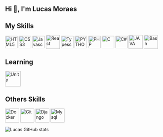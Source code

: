 ## Hi 👋, I'm Lucas Moraes

## My Skills

<div style="display:inline-block">
    <img align="center" alt="HTML5" src="https://cdn.jsdelivr.net/gh/devicons/devicon/icons/html5/html5-original.svg" width=40 height=40>
    <img align="center" alt="CSS3" src="https://cdn.jsdelivr.net/gh/devicons/devicon/icons/css3/css3-original.svg" width=40 height=40>
    <img align="center" alt="Javascript" src="https://cdn.jsdelivr.net/gh/devicons/devicon/icons/javascript/javascript-plain.svg" width=40 height=40>
    <img align="center" alt="React" src="https://cdn.jsdelivr.net/gh/devicons/devicon/icons/react/react-original-wordmark.svg" width=45 height=45>
    <img align="center" alt="Typescript" src="https://cdn.jsdelivr.net/gh/devicons/devicon/icons/typescript/typescript-original.svg" width=40 height=40>
    <img align="center" alt="PYTHON" src="https://cdn.jsdelivr.net/gh/devicons/devicon/icons/python/python-original.svg" width=40 height=40>
    <img align="center" alt="PHP" src="https://cdn.jsdelivr.net/gh/devicons/devicon/icons/php/php-original.svg" width=40 height=40>
    <img align="center" alt="C" src="https://cdn.jsdelivr.net/gh/devicons/devicon/icons/c/c-original.svg" width=40 height=40>
    <img align="center" alt="C#" src="https://cdn.jsdelivr.net/gh/devicons/devicon/icons/csharp/csharp-original.svg" width=40 height=40>
    <img align="center" alt="JAVA" src="https://cdn.jsdelivr.net/gh/devicons/devicon/icons/java/java-original-wordmark.svg" width=45 height=45>
    <img align="center" alt="Bash" src="https://cdn.jsdelivr.net/gh/devicons/devicon/icons/bash/bash-plain.svg" width=45 height=45>
</div>


## Learning 

<div style="display:inline-block">
    <img align="center" alt="Unity" src="https://cdn.jsdelivr.net/gh/devicons/devicon/icons/rust/rust-plain.svg" width=50 height=50/>
</div>

## Others Skills

<div style="display:inline-block">
    <img align="center" alt="Docker" src="https://cdn.jsdelivr.net/gh/devicons/devicon/icons/docker/docker-original.svg" width=45 height=45>
    <img align="center" alt="Git" src="https://cdn.jsdelivr.net/gh/devicons/devicon/icons/git/git-plain-wordmark.svg" width=45 height=45>
    <img align="center" alt="Django" src="https://cdn.jsdelivr.net/gh/devicons/devicon/icons/django/django-original.svg" width=45 height=45>
</div>
   <img align="center" alt="Mysql" src="https://cdn.jsdelivr.net/gh/devicons/devicon/icons/mysql/mysql-original-wordmark.svg" width=45 height=45>

![Lucas GitHub stats](https://github-readme-stats.vercel.app/api?username=LucasJCM-coder&show_icons=true&theme=dracula&count_private=true)

<!--
**LucasJCM-coder/LucasJCM-coder** is a ✨ _special_ ✨ repository because its `README.md` (this file) appears on your GitHub profile.

Here are some ideas to get you started:

- 🔭 I’m currently working on ...
- 🌱 I’m currently learning ...
- 👯 I’m looking to collaborate on ...
- 🤔 I’m looking for help with ...
- 💬 Ask me about ...
- 📫 How to reach me: ...
- 😄 Pronouns: ...
- ⚡ Fun fact: ...
-->

